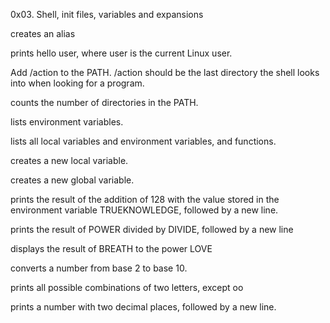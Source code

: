0x03. Shell, init files, variables and expansions



creates an alias

prints hello user, where user is the current Linux user.

Add /action to the PATH. /action should be the last directory the shell looks into when looking for a program.	

counts the number of directories in the PATH.

lists environment variables.

lists all local variables and environment variables, and functions.

creates a new local variable.

creates a new global variable.

prints the result of the addition of 128 with the value stored in the environment variable TRUEKNOWLEDGE, followed by a new line.

prints the result of POWER divided by DIVIDE, followed by a new line

displays the result of BREATH to the power LOVE

converts a number from base 2 to base 10.

prints all possible combinations of two letters, except oo

prints a number with two decimal places, followed by a new line.

